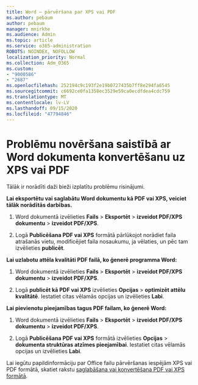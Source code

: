 ```yaml
---
title: Word — pārvēršana par XPS vai PDF
ms.author: pebaum
author: pebaum
manager: mnirkhe
ms.audience: Admin
ms.topic: article
ms.service: o365-administration
ROBOTS: NOINDEX, NOFOLLOW
localization_priority: Normal
ms.collection: Adm_O365
ms.custom:
- "9000586"
- "2687"
ms.openlocfilehash: 252194c9c193f2e19b0727435b7ff8e294fa6545
ms.sourcegitcommit: c6692ce0fa1358ec3529e59ca0ecdfdea4cdc759
ms.translationtype: MT
ms.contentlocale: lv-LV
ms.lasthandoff: 09/15/2020
ms.locfileid: "47794846"
---
```

# <a name="resolve-issues-converting-a-word-document-to-xps-or-pdf"></a>Problēmu novēršana saistībā ar Word dokumenta konvertēšanu uz XPS vai PDF

Tālāk ir norādīti daži bieži izplatītu problēmu risinājumi. 

**Lai eksportētu vai saglabātu Word dokumentu kā PDF vai XPS, veiciet tālāk norādītās darbības.**

1. Word dokumentā izvēlieties **Fails**  >  **Eksportēt**  >  **izveidot PDF/XPS dokumentu**  >  **izveidot PDF/XPS**.

2. Logā **Publicēšana PDF vai XPS** formātā pārlūkojot norādiet faila atrašanās vietu, modificējiet faila nosaukumu, ja vēlaties, un pēc tam izvēlieties **publicēt**.

**Lai uzlabotu attēla kvalitāti PDF failā, ko ģenerē programma Word:**

1. Word dokumentā izvēlieties **Fails**  >  **Eksportēt**  >  **izveidot PDF/XPS dokumentu**  >  **izveidot PDF/XPS**.

2. Logā **publicēt kā PDF vai XPS** izvēlieties **Opcijas**  >  **optimizēt attēlu kvalitātē**. Iestatiet citas vēlamās opcijas un izvēlieties **Labi**. 

**Lai pievienotu pieejamības tagus PDF failam, ko ģenerē Word:**
 
1. Word dokumentā izvēlieties **Fails**  >  **Eksportēt**  >  **izveidot PDF/XPS dokumentu**  >  **izveidot PDF/XPS**.

2. Logā **Publicēšana PDF vai XPS** formātā izvēlieties **Opcijas**  >  **dokumenta struktūras atzīmes pieejamībai**. Iestatiet citas vēlamās opcijas un izvēlieties **Labi**.

Lai iegūtu papildinformāciju par Office failu pārvēršanas iespējām XPS vai PDF formātā, skatiet rakstu [saglabāšana vai konvertēšana PDF vai XPS formātā](https://support.office.com/article/d85416c5-7d77-4fd6-a216-6f4bf7c7c110).